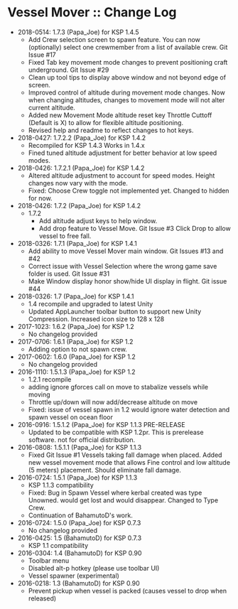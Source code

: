 # Vessel Mover :: Change Log

* 2018-0514: 1.7.3 (Papa_Joe) for KSP 1.4.5
	+ Add Crew selection screen to spawn feature.  You can now (optionally) select one crewmember from a list of available crew. Git Issue #17
	+ Fixed Tab key movement mode changes to prevent positioning craft underground. Git Issue #29
	+ Clean up tool tips to display above window and not beyond edge of screen.
	+ Improved control of altitude during movement mode changes. Now when changing altitudes, changes to movement mode will not alter current altitude.
	+ Added new Movement Mode altitude reset key Throttle Cuttoff (Default is X) to allow for flexible altitude positioning.
	+ Revised help and readme to reflect changes to hot keys.
* 2018-0427: 1.7.2.2 (Papa_Joe) for KSP 1.4.2
	+ Recompiled for KSP 1.4.3  Works in 1.4.x
	+ Fined tuned altitude adjustment for better behavior at low speed modes.
* 2018-0426: 1.7.2.1 (Papa_Joe) for KSP 1.4.2
	+ Altered altitude adjustment to account for speed modes.  Height changes now vary with the mode.
	+ Fixed:  Choose Crew toggle not implemented yet.  Changed to hidden for now.
* 2018-0426: 1.7.2 (Papa_Joe) for KSP 1.4.2
	+ 1.7.2
		- Add altitude adjust keys to help window.
		- Add drop feature to Vessel Move.  Git Issue #3  Click Drop to allow vessel to free fall.
* 2018-0326: 1.7.1 (Papa_Joe) for KSP 1.4.1
	+ Add ability to move Vessel Mover main window. Git Issues #13 and #42
	+ Correct issue with Vessel Selection where the wrong game save folder is used.  Git Issue #31
	+ Make Window display honor show/hide UI display in flight.  Git issue #44
* 2018-0326: 1.7 (Papa_Joe) for KSP 1.4.1
	+ 1.4 recompile and upgraded to latest Unity
	+ Updated AppLauncher toolbar button to support new Unity Compression.  Increased icon size to 128 x 128
* 2017-1023: 1.6.2 (Papa_Joe) for KSP 1.2
	+ No changelog provided
* 2017-0706: 1.6.1 (Papa_Joe) for KSP 1.2
	+ Adding option to not spawn crew.
* 2017-0602: 1.6.0 (Papa_Joe) for KSP 1.2
	+ No changelog provided
* 2016-1110: 1.5.1.3 (Papa_Joe) for KSP 1.2
	+ 1.2.1 recompile
	+ adding ignore gforces call on move to stabalize vessels while moving
	+ Throttle up/down will now add/decrease altitude on move
	+ Fixed: issue of vessel spawn in 1.2 would ignore water detection and spawn vessel on ocean floor
* 2016-0916: 1.5.1.2 (Papa_Joe) for KSP 1.1.3 PRE-RELEASE
	+ Updated to be compatible with KSP 1.2pr.  This is prerelease software.  not for official distribution.
* 2016-0808: 1.5.1.1 (Papa_Joe) for KSP 1.1.3
	+ Fixed Git Issue #1 Vessels taking fall damage when placed.  Added new vessel movement mode that allows Fine control and low altitude (5 meters) placement.  Should eliminate fall damage.
* 2016-0724: 1.5.1 (Papa_Joe) for KSP 1.1.3
	+ KSP 1.1.3 compatibility
	+ Fixed: Bug in Spawn Vessel where kerbal created was type Unowned.  would get lost and would disappear.  Changed to Type Crew.
	+ Continuation of BahamutoD's work.
* 2016-0724: 1.5.0 (Papa_Joe) for KSP 0.7.3
	+ No changelog provided
* 2016-0425: 1.5 (BahamutoD) for KSP 0.7.3
	+ KSP 1.1 compatibility
* 2016-0304: 1.4 (BahamutoD) for KSP 0.90
	+ Toolbar menu
	+ Disabled alt-p hotkey (please use toolbar UI)
	+ Vessel spawner (experimental)
* 2016-0218: 1.3 (BahamutoD) for KSP 0.90
	+ Prevent pickup when vessel is packed (causes vessel to drop when released)
